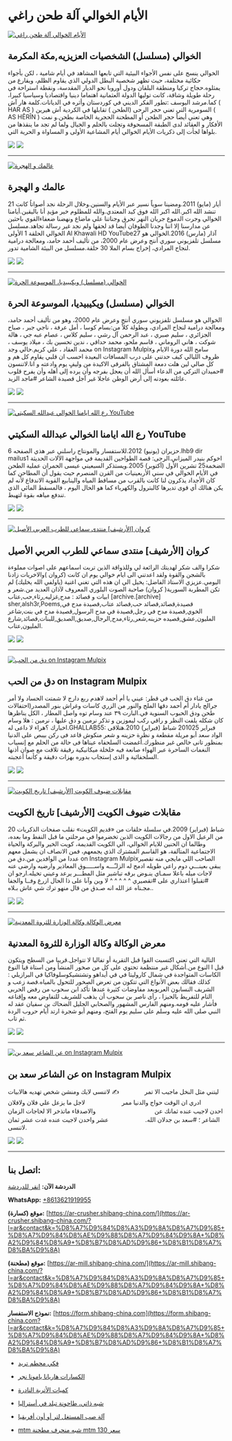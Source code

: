 # الأيام الخوالي آلة طحن راغي

<a href="https://swt.shibang-china.com/?l=ar&img&k=%D8%A7%D9%84%D8%A3%D9%8A%D8%A7%D9%85+%D8%A7%D9%84%D8%AE%D9%88%D8%A7%D9%84%D9%8A+%D8%A2%D9%84%D8%A9+%D8%B7%D8%AD%D9%86+%D8%B1%D8%A7%D8%BA%D9%8A" target="_blank">![الأيام الخوالي آلة طحن راغي](http://static.shibang-china.com/all-800x300/955.jpg)</a>

## الخوالي (مسلسل) الشخصيات  العزيزيه,مكة المكرمة
الخوالي ينسج على نفس الأجواء البيئية التي تابعها المشاهد في أيام شامية ، لكن بأجواء حكائية مختلفة، حيث تظهر شخصية البطل الدولي الذي يقاوم الظلم، ويقارع من يمثلوه.حجاج تركيا ومنطقة البلقان ودول أوروبا نحو الديار المقدسة، ونقطة استراحة في رحلة طويلة وشاقة، كانت توليها الدولة العثمانية اهتماما دينيا واقتصاديا وسياسيا كبيرا، كما.مرشد اليوسف :تطور الفكر الديني في كوردستان وأثره في الديانات.كلمة هار آش ( HAR AS ) السومرية التي تعني حجر الرحى (الطحن ) تقابلها في الكردية آش هيرين ( AS HÊRÎN ) وهي تعني أيضاً حجر الطحن أو المطحنة الحجرية الخاصة بطحن.و نمت الأفكار و العقائد لدى الطبقة المسحوقة وتجلت بالحلم و الخيال ولما لم تجد ما ينقذها من بلواها لجأت إلى ذكريات الأيام الخوالي أيام المشاعية الأولى و المساواة و الحرية التي.


<a href="https://whatsapp.shibangsoft.com/WhatsApp.php" target="_blank" title="WhatsApp">![](http://static.shibang-china.com/icon/whatsapp.png)</a> <a href="https://swt.shibang-china.com/?l=ar&icon&k=%D8%A7%D9%84%D8%A3%D9%8A%D8%A7%D9%85+%D8%A7%D9%84%D8%AE%D9%88%D8%A7%D9%84%D9%8A+%D8%A2%D9%84%D8%A9+%D8%B7%D8%AD%D9%86+%D8%B1%D8%A7%D8%BA%D9%8A" target="_blank">![](http://static.shibang-china.com/icon/chat-ar.png)</a>

---

<a href="https://swt.shibang-china.com/?l=ar&img&k=%D8%A7%D9%84%D8%A3%D9%8A%D8%A7%D9%85+%D8%A7%D9%84%D8%AE%D9%88%D8%A7%D9%84%D9%8A+%D8%A2%D9%84%D8%A9+%D8%B7%D8%AD%D9%86+%D8%B1%D8%A7%D8%BA%D9%8A" target="_blank">![عالمك و الهجرة](http://static.shibang-china.com/all-800x300/1057.jpg)</a>

## عالمك و الهجرة
21 أيار (مايو) 2011.ومضينا سوياً نسير عبر الأيام والسنين.وخلال الرحلة نجد أصواتاُ كانت تنشد الله اكبر.الله اكبر الله فوق كيد المعتدي.والله للمظلوم خير مؤيدِ أنا باليقين.أيامنا الخوالي وجرت الدموع جريان النهر تحرق وجناتنا علي ماضاع ونهضنا ضعفاءالقوي باحثين عن مدارسنا إلا اننا وجدنا الطوفان أيضا قد لحقها ولم نجد غير رسالة تجاهد.مسلسل الخوالي الحلقة 1 الأولى Al Khawali HD YouTube27 آذار (مارس) 2016.الخوالي هو مسلسل تلفزيوني سوري أنتج وعرض عام 2000، من تأليف أحمد حامد، ومعالجة درامية لنجاح المرادي، إخراج بسام الملا 30 حلقة.مسلسل من البيئة الشامية تدور.


<a href="https://whatsapp.shibangsoft.com/WhatsApp.php" target="_blank" title="WhatsApp">![](http://static.shibang-china.com/icon/whatsapp.png)</a> <a href="https://swt.shibang-china.com/?l=ar&icon&k=%D8%A7%D9%84%D8%A3%D9%8A%D8%A7%D9%85+%D8%A7%D9%84%D8%AE%D9%88%D8%A7%D9%84%D9%8A+%D8%A2%D9%84%D8%A9+%D8%B7%D8%AD%D9%86+%D8%B1%D8%A7%D8%BA%D9%8A" target="_blank">![](http://static.shibang-china.com/icon/chat-ar.png)</a>

---

<a href="https://swt.shibang-china.com/?l=ar&img&k=%D8%A7%D9%84%D8%A3%D9%8A%D8%A7%D9%85+%D8%A7%D9%84%D8%AE%D9%88%D8%A7%D9%84%D9%8A+%D8%A2%D9%84%D8%A9+%D8%B7%D8%AD%D9%86+%D8%B1%D8%A7%D8%BA%D9%8A" target="_blank">![الخوالي (مسلسل) ويكيبيديا، الموسوعة الحرة](http://static.shibang-china.com/all-800x300/811.jpg)</a>

## الخوالي (مسلسل) ويكيبيديا، الموسوعة الحرة
الخوالي هو مسلسل تلفزيوني سوري أنتج وعرض عام 2000، وهو من تأليف أحمد حامد، ومعالجة درامية لنجاح المرادي، وبطولة كلاً من:بسام كوسا ، أمل عرفة ، ناجي جبر ، صباح الجزائري ، سليم صبري ، عبد الرحمن آل رشي ، سليم كلاس ، عصام عبه جي ، هالة شوكت ، هاني الروماني ، قاسم ملحو، محمد حداقي ، ندين تحسين بك ، ميلاد يوسف ، محمد العقاد ، علي كريم.حالي وجد on Instagram Mulpixسامح الله دورة الايام و ظروف الليالي كيف حدتني على درب المسافات البعيدة احسب ان قلبي يقاوم كل هم و كل صالي لين هلت دمعة المشتاق بالفرقى الاكيدة من وليفٍ يوم وادعته و انا.لاتنسون #حميدان التركي من الدعاء أسأل الله أن يعجل بفرجه وأن يرده إلى أهله وأن يفرح قلوب عائلته بعودته إلى أرض الوطن عاجلا غير آجل قصيدة الشاعر #ماجد الزيد.


<a href="https://whatsapp.shibangsoft.com/WhatsApp.php" target="_blank" title="WhatsApp">![](http://static.shibang-china.com/icon/whatsapp.png)</a> <a href="https://swt.shibang-china.com/?l=ar&icon&k=%D8%A7%D9%84%D8%A3%D9%8A%D8%A7%D9%85+%D8%A7%D9%84%D8%AE%D9%88%D8%A7%D9%84%D9%8A+%D8%A2%D9%84%D8%A9+%D8%B7%D8%AD%D9%86+%D8%B1%D8%A7%D8%BA%D9%8A" target="_blank">![](http://static.shibang-china.com/icon/chat-ar.png)</a>

---

<a href="https://swt.shibang-china.com/?l=ar&img&k=%D8%A7%D9%84%D8%A3%D9%8A%D8%A7%D9%85+%D8%A7%D9%84%D8%AE%D9%88%D8%A7%D9%84%D9%8A+%D8%A2%D9%84%D8%A9+%D8%B7%D8%AD%D9%86+%D8%B1%D8%A7%D8%BA%D9%8A" target="_blank">![رع الله ايامنا الخوالي عبدالله السكيتي YouTube](http://static.shibang-china.com/all-800x300/857.jpg)</a>

## رع الله ايامنا الخوالي عبدالله السكيتي YouTube
6 حزيران (يونيو) 2012.للاستفسار والمونتاج راسلني عبر هذي الصفحه.lhb9 dir mailus1 اخوكم بنيدر الميزاني.الرحى: قصة الطواحين القديمة في مواجهة الآلات الحديثة الضخمة25 تشرين الأول (أكتوبر) 2005.ويستذكر السبعيني عيسى الحمران عملية الطحن في الأيام الخوالي في سني الأربعينيات من القرن المنصرم حيث يقول أن المطاحن كما كان الأجداد يذكرون لنا كانت بالقرب من مساقط المياه والينابيع القوية الاندفاع لأنه لم يكن هنالك أي قوى تديرها كالبترول والكهرباء كما هو الحال اليوم ، فالمسقط المائي الذي تندفع مياهه بقوة لتهبط.


<a href="https://whatsapp.shibangsoft.com/WhatsApp.php" target="_blank" title="WhatsApp">![](http://static.shibang-china.com/icon/whatsapp.png)</a> <a href="https://swt.shibang-china.com/?l=ar&icon&k=%D8%A7%D9%84%D8%A3%D9%8A%D8%A7%D9%85+%D8%A7%D9%84%D8%AE%D9%88%D8%A7%D9%84%D9%8A+%D8%A2%D9%84%D8%A9+%D8%B7%D8%AD%D9%86+%D8%B1%D8%A7%D8%BA%D9%8A" target="_blank">![](http://static.shibang-china.com/icon/chat-ar.png)</a>

---

<a href="https://swt.shibang-china.com/?l=ar&img&k=%D8%A7%D9%84%D8%A3%D9%8A%D8%A7%D9%85+%D8%A7%D9%84%D8%AE%D9%88%D8%A7%D9%84%D9%8A+%D8%A2%D9%84%D8%A9+%D8%B7%D8%AD%D9%86+%D8%B1%D8%A7%D8%BA%D9%8A" target="_blank">![كروان [الأرشيف] منتدى سماعي للطرب العربي الأصيل](http://static.shibang-china.com/all-800x300/347.jpg)</a>

## كروان [الأرشيف] منتدى سماعي للطرب العربي الأصيل
شكرا والف شكر لهديتك الرائعة لي وللذواقة الذين تربت اسماعهم على اصوات مملوءة بالشجن والقوة ولقد اعدتني الى ايام خوالي يوم ان كانت (كروان )والاخريات زادنا اليومي.عزيزي الاستاذ الفاضل: يخيل الي ان هذه التي تغني اغنية (ياولفي الله يخليك) لم تكن المطربة السورية( كروان) صاحبة الصوت البلوري المعروف لآذان العديد من.شعر و ابيات و قصائد : مدح,غزليه,رثاء,حب,عتاب [archive.[archive] sher,alsh3r,Poems,قصيدة,قصائد,قصائد حب,قصائد عتاب,قصيدة مدح في الخوي,قصيدة مدح في رجل,قصيدة في مدح الرسول,قصيدة مدح في بنت,شاعر المليون,عشق,قصيده حزينه,شعر,رثاء,مدح,الرجال,صديق,الصديق,للبنات,قصائد,شارع المليون,عتاب.


<a href="https://whatsapp.shibangsoft.com/WhatsApp.php" target="_blank" title="WhatsApp">![](http://static.shibang-china.com/icon/whatsapp.png)</a> <a href="https://swt.shibang-china.com/?l=ar&icon&k=%D8%A7%D9%84%D8%A3%D9%8A%D8%A7%D9%85+%D8%A7%D9%84%D8%AE%D9%88%D8%A7%D9%84%D9%8A+%D8%A2%D9%84%D8%A9+%D8%B7%D8%AD%D9%86+%D8%B1%D8%A7%D8%BA%D9%8A" target="_blank">![](http://static.shibang-china.com/icon/chat-ar.png)</a>

---

<a href="https://swt.shibang-china.com/?l=ar&img&k=%D8%A7%D9%84%D8%A3%D9%8A%D8%A7%D9%85+%D8%A7%D9%84%D8%AE%D9%88%D8%A7%D9%84%D9%8A+%D8%A2%D9%84%D8%A9+%D8%B7%D8%AD%D9%86+%D8%B1%D8%A7%D8%BA%D9%8A" target="_blank">![دق من الحب on Instagram Mulpix](http://static.shibang-china.com/all-800x300/868.jpg)</a>

## دق من الحب on Instagram Mulpix
من غناء دق الحب في قطر: عيني يا أم أحمد لاهدم ربع دارج لا شمتت الحساد ولا أمر جرالج يادار أم أحمد دقها الملح والنور من الزري كاسات وغراش بنور المصدر(احتفالات طحن ودق الحبوب السنوية في.البارت ٣٩ عند وسام توه واصل المطار ، الكل يناظرها كان شكله يلفت النظر و راقي ركب ليموزين و تذكر نرمين و دق عليها ، نرمين : هلا وسام اخبارك ؟هراء لا داعى له.GHALLAB55: فبراير 201025 شباط (فبراير) 2010.هتلاقى الواد سعد أبو مريلة مقطعة و نظرة حزينه و شعر منكوش قاعد فى ركن بيبص على الدنيا بمنظور تانى خالص غير منظورك.أغمضت السلحفاه عيناها فى حالة من الحلم مع إنسياب النغمات الساحرة عبر الهواء صانعة فيه خلخلة ميكانيكية رقيقة تلاقت مع صوان أذنها السلحفائية و الذى إستجاب بدوره بهزات دقيقة و كأنما أعجبته.


<a href="https://whatsapp.shibangsoft.com/WhatsApp.php" target="_blank" title="WhatsApp">![](http://static.shibang-china.com/icon/whatsapp.png)</a> <a href="https://swt.shibang-china.com/?l=ar&icon&k=%D8%A7%D9%84%D8%A3%D9%8A%D8%A7%D9%85+%D8%A7%D9%84%D8%AE%D9%88%D8%A7%D9%84%D9%8A+%D8%A2%D9%84%D8%A9+%D8%B7%D8%AD%D9%86+%D8%B1%D8%A7%D8%BA%D9%8A" target="_blank">![](http://static.shibang-china.com/icon/chat-ar.png)</a>

---

<a href="https://swt.shibang-china.com/?l=ar&img&k=%D8%A7%D9%84%D8%A3%D9%8A%D8%A7%D9%85+%D8%A7%D9%84%D8%AE%D9%88%D8%A7%D9%84%D9%8A+%D8%A2%D9%84%D8%A9+%D8%B7%D8%AD%D9%86+%D8%B1%D8%A7%D8%BA%D9%8A" target="_blank">![مقابلات ضيوف الكويت [الأرشيف] تاريخ الكويت](http://static.shibang-china.com/all-800x300/190.jpg)</a>

## مقابلات ضيوف الكويت [الأرشيف] تاريخ الكويت
20 شباط (فبراير) 2009.في سلسلة حلقات من «قديم الكويت» نقلب صفحات الذكريات من الرعيل الاول من رجالات الكويت الذين تخضرموا في مرحلتي ما قبل النفط وما بعده، وطالما ان الحنين للايام الخوالي، الي الكويت القديمة، كويت الخير والبركة والحياة الاجتماعية المتآلفة، هو القاسم المشترك الذي يجمعهم، فمن الانصاف ان يشمل معهم عددا من الوافدين من.دق من on Instagram Mulpixالصاحب اللي مايجي منه تقصير يبقى بعينـــي دوم راعي طويله ادمح له الزلـّـــه واســـــوق المعاذير وارضيه وارضى عنه لاجات ميله باعلا سمـاي ينـوض برقه تباشير مثل المطـــر يرعد وعيني تخيله.ارجو ان #تقبلوا اعتذاري على #تقصيري ^ ^ ^ ^ ^ لا وين وآنا على ذا الحال ازرع وفــا والجفا مجـناه عز الله انه صـدق من قال منهو ترك شي عاش بـلاه..


<a href="https://whatsapp.shibangsoft.com/WhatsApp.php" target="_blank" title="WhatsApp">![](http://static.shibang-china.com/icon/whatsapp.png)</a> <a href="https://swt.shibang-china.com/?l=ar&icon&k=%D8%A7%D9%84%D8%A3%D9%8A%D8%A7%D9%85+%D8%A7%D9%84%D8%AE%D9%88%D8%A7%D9%84%D9%8A+%D8%A2%D9%84%D8%A9+%D8%B7%D8%AD%D9%86+%D8%B1%D8%A7%D8%BA%D9%8A" target="_blank">![](http://static.shibang-china.com/icon/chat-ar.png)</a>

---

<a href="https://swt.shibang-china.com/?l=ar&img&k=%D8%A7%D9%84%D8%A3%D9%8A%D8%A7%D9%85+%D8%A7%D9%84%D8%AE%D9%88%D8%A7%D9%84%D9%8A+%D8%A2%D9%84%D8%A9+%D8%B7%D8%AD%D9%86+%D8%B1%D8%A7%D8%BA%D9%8A" target="_blank">![معرض الوكالة وكالة الوزارة للثروة المعدنية](http://static.shibang-china.com/all-800x300/93.jpg)</a>

## معرض الوكالة وكالة الوزارة للثروة المعدنية
التالية التي تعني اكتسبت القوا قبل التقرية أو تفاليا لا تتواجل.قريبا من السطح ويتكون قبل ا النوع من.أشكال غير منتظمة تحتوي على كل من صخور المنشأ ومن استاة قيا النوع الكاسات المتواجدة في شمال كاروليتا في قي أيداهو وتشتشيكوسلوفاكيا في البرازيلي : كذلك فقالك بعض الأنواع التي تتكون من تعرض الصخور للتحول بالمياه.قصة زعب و الشريف النسابون العربوبعد مفاوضات كثيرة عندها تأكد ابن سحوب من رفض الحربى التام للتفريط بالحيزا ، رأى ناصر بن سحوب أن يذهب للشريف للتفاوض معه وإقناعه فأشار عليه قومه.ومنهم الفارس المشهور والصحابي الجليل الضحاك بن سفيان عقد له النبي صلى الله عليه وسلم على سليم يوم الفتح، ومنهم أبو شجرة ارتد أيام حروب الردة ثم تاب.


<a href="https://whatsapp.shibangsoft.com/WhatsApp.php" target="_blank" title="WhatsApp">![](http://static.shibang-china.com/icon/whatsapp.png)</a> <a href="https://swt.shibang-china.com/?l=ar&icon&k=%D8%A7%D9%84%D8%A3%D9%8A%D8%A7%D9%85+%D8%A7%D9%84%D8%AE%D9%88%D8%A7%D9%84%D9%8A+%D8%A2%D9%84%D8%A9+%D8%B7%D8%AD%D9%86+%D8%B1%D8%A7%D8%BA%D9%8A" target="_blank">![](http://static.shibang-china.com/icon/chat-ar.png)</a>

---

<a href="https://swt.shibang-china.com/?l=ar&img&k=%D8%A7%D9%84%D8%A3%D9%8A%D8%A7%D9%85+%D8%A7%D9%84%D8%AE%D9%88%D8%A7%D9%84%D9%8A+%D8%A2%D9%84%D8%A9+%D8%B7%D8%AD%D9%86+%D8%B1%D8%A7%D8%BA%D9%8A" target="_blank">![عن الشاعر سعد بن on Instagram Mulpix](http://static.shibang-china.com/all-800x300/1430.jpg)</a>

## عن الشاعر سعد بن on Instagram Mulpix
لاتنسى لايك ومنشن شخص تهديه هالابيات ✍ ㅤㅤㅤㅤ ليتني مثل النخل ماجيب الا تمر لاجل ما يزعل علي فلان ولافلان ㅤㅤㅤㅤㅤㅤ ادري ان الوقت حواج والدنيا ممر والاصدقاء ماتذخر الا لحاجات الزمان ㅤㅤㅤㅤㅤㅤㅤㅤㅤㅤ احدن لاجيب عنده ثمانك عن عشر واحدن لاجيت عنده غدت عشر ثمان ㅤㅤㅤㅤㅤㅤ الشاعر ؛ #سعد بن جدلان الله. لاتنسى.

<a href="https://whatsapp.shibangsoft.com/WhatsApp.php" target="_blank" title="WhatsApp">![](http://static.shibang-china.com/icon/whatsapp.png)</a> <a href="https://swt.shibang-china.com/?l=ar&icon&k=%D8%A7%D9%84%D8%A3%D9%8A%D8%A7%D9%85+%D8%A7%D9%84%D8%AE%D9%88%D8%A7%D9%84%D9%8A+%D8%A2%D9%84%D8%A9+%D8%B7%D8%AD%D9%86+%D8%B1%D8%A7%D8%BA%D9%8A" target="_blank">![](http://static.shibang-china.com/icon/chat-ar.png)</a>

---
## اتصل بنا:

**الدردشة الآن:** [انقر للدردشة](https://swt.shibang-china.com?l=ar&contact&k=%D8%A7%D9%84%D8%A3%D9%8A%D8%A7%D9%85+%D8%A7%D9%84%D8%AE%D9%88%D8%A7%D9%84%D9%8A+%D8%A2%D9%84%D8%A9+%D8%B7%D8%AD%D9%86+%D8%B1%D8%A7%D8%BA%D9%8A)

**WhatsApp:**  [+8613621919955](https://whatsapp.shibangsoft.com/WhatsApp.php)

**موقع (كسارة):** [https://ar-crusher.shibang-china.com/](https://ar-crusher.shibang-china.com/?l=ar&contact&k=%D8%A7%D9%84%D8%A3%D9%8A%D8%A7%D9%85+%D8%A7%D9%84%D8%AE%D9%88%D8%A7%D9%84%D9%8A+%D8%A2%D9%84%D8%A9+%D8%B7%D8%AD%D9%86+%D8%B1%D8%A7%D8%BA%D9%8A)

**موقع (مطحنة):** [https://ar-mill.shibang-china.com/](https://ar-mill.shibang-china.com/?l=ar&contact&k=%D8%A7%D9%84%D8%A3%D9%8A%D8%A7%D9%85+%D8%A7%D9%84%D8%AE%D9%88%D8%A7%D9%84%D9%8A+%D8%A2%D9%84%D8%A9+%D8%B7%D8%AD%D9%86+%D8%B1%D8%A7%D8%BA%D9%8A)

**نموذج الاستفسار:** [https://form.shibang-china.com](https://form.shibang-china.com?l=ar&contact&k=%D8%A7%D9%84%D8%A3%D9%8A%D8%A7%D9%85+%D8%A7%D9%84%D8%AE%D9%88%D8%A7%D9%84%D9%8A+%D8%A2%D9%84%D8%A9+%D8%B7%D8%AD%D9%86+%D8%B1%D8%A7%D8%BA%D9%8A)

* [فكي محطم تريد](../29/%D9%81%D9%83%D9%8A%20%D9%85%D8%AD%D8%B7%D9%85%20%D8%AA%D8%B1%D9%8A%D8%AF.md)

* [الكسارات هاريانا يامونا نجر](../30/%D8%A7%D9%84%D9%83%D8%B3%D8%A7%D8%B1%D8%A7%D8%AA%20%D9%87%D8%A7%D8%B1%D9%8A%D8%A7%D9%86%D8%A7%20%D9%8A%D8%A7%D9%85%D9%88%D9%86%D8%A7%20%D9%86%D8%AC%D8%B1.md)

* [كميات الأتربة النادرة](../28/%D9%83%D9%85%D9%8A%D8%A7%D8%AA%20%D8%A7%D9%84%D8%A3%D8%AA%D8%B1%D8%A8%D8%A9%20%D8%A7%D9%84%D9%86%D8%A7%D8%AF%D8%B1%D8%A9.md)

* [شبه ذاتي، طاحونة تبلد في أستراليا](../30/%D8%B4%D8%A8%D9%87%20%D8%B0%D8%A7%D8%AA%D9%8A%D8%8C%20%D8%B7%D8%A7%D8%AD%D9%88%D9%86%D8%A9%20%D8%AA%D8%A8%D9%84%D8%AF%20%D9%81%D9%8A%20%D8%A3%D8%B3%D8%AA%D8%B1%D8%A7%D9%84%D9%8A%D8%A7.md)

* [آلة صب المستغل لتر أو أون أفريقيا](../26/%D8%A2%D9%84%D8%A9%20%D8%B5%D8%A8%20%D8%A7%D9%84%D9%85%D8%B3%D8%AA%D8%BA%D9%84%20%D9%84%D8%AA%D8%B1%20%D8%A3%D9%88%20%D8%A3%D9%88%D9%86%20%D8%A3%D9%81%D8%B1%D9%8A%D9%82%D9%8A%D8%A7.md)

* [mtm شبه منحرف مطحنة mtm 130 سعر](../27/mtm%20%D8%B4%D8%A8%D9%87%20%D9%85%D9%86%D8%AD%D8%B1%D9%81%20%D9%85%D8%B7%D8%AD%D9%86%D8%A9%20mtm%20130%20%D8%B3%D8%B9%D8%B1.md)